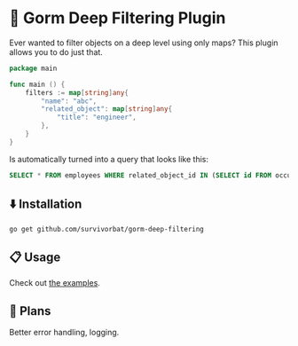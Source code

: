 # 🌌 Gorm Deep Filtering Plugin

Ever wanted to filter objects on a deep level using only maps? This plugin allows you to do just that.

```go
package main

func main () {
	filters := map[string]any{
		"name": "abc",
		"related_object": map[string]any{
			"title": "engineer",
		},
	}
}
```

Is automatically turned into a query that looks like this:

```sql
SELECT * FROM employees WHERE related_object_id IN (SELECT id FROM occupations WHERE title = "engineer")
```

## ⬇️ Installation

`go get github.com/survivorbat/gorm-deep-filtering`

## 📋 Usage

Check out [the examples](./examples_test.go).

## 🔭 Plans

Better error handling, logging.
